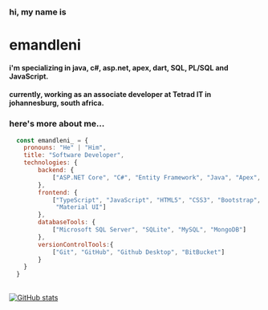 ### hi, my name is
# emandleni
#### i'm specializing in java, c#, asp.net, apex, dart, SQL, PL/SQL and JavaScript.
#### currently, working as an associate developer at Tetrad IT in johannesburg, south africa.

### here's more about me...

```javascript
  const emandleni_ = {
    pronouns: "He" | "Him",
    title: "Software Developer",
    technologies: {
        backend: {
            ["ASP.NET Core", "C#", "Entity Framework", "Java", "Apex", "Dart"]
        },
        frontend: {
            ["TypeScript", "JavaScript", "HTML5", "CSS3", "Bootstrap", 
             "Material UI"]
        },
        databaseTools: {
            ["Microsoft SQL Server", "SQLite", "MySQL", "MongoDB"]
        },
        versionControlTools:{
            ["Git", "GitHub", "Github Desktop", "BitBucket"]
        }
    }
  }    
```
##

[![GitHub stats](https://github-readme-stats.vercel.app/api?username=justemandleni&show_icons=true&theme=dark)](https://github.com/justemandleni/github-readme-stats)
